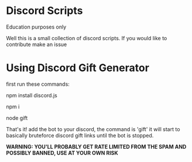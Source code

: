 # Discord Scripts
Education purposes only

Well this is a small collection of discord scripts. If you would like to contribute make an issue

# Using Discord Gift Generator

first run these commands:

npm install discord.js

npm i

node gift

That's it! add the bot to your discord, the command is 'gift' it will start to basically bruteforce discord gift links until the bot is stopped.

**WARNING: YOU'LL PROBABLY GET RATE LIMITED FROM THE SPAM AND POSSIBLY BANNED, USE AT YOUR OWN RISK**
